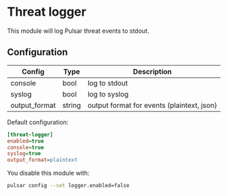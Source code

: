 # Threat logger

This module will log Pulsar threat events to stdout.

## Configuration

|Config|Type|Description|
|------|----|-----------|
|console|bool|log to stdout|
|syslog|bool|log to syslog|
|output_format|string|output format for events (plaintext, json)|

Default configuration:

```ini
[threat-logger]
enabled=true
console=true
syslog=true
output_format=plaintext
```

You disable this module with:

```sh
pulsar config --set logger.enabled=false
```
